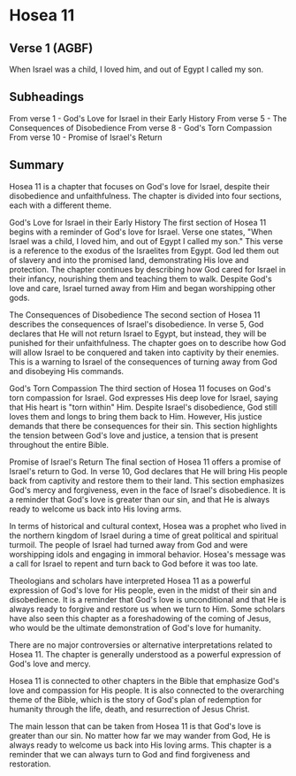 # Hosea 11

## Verse 1 (AGBF)

When Israel was a child, I loved him, and out of Egypt I called my son.

## Subheadings

From verse 1 - God's Love for Israel in their Early History
From verse 5 - The Consequences of Disobedience
From verse 8 - God's Torn Compassion
From verse 10 - Promise of Israel's Return

## Summary

Hosea 11 is a chapter that focuses on God's love for Israel, despite their disobedience and unfaithfulness. The chapter is divided into four sections, each with a different theme.

God's Love for Israel in their Early History
The first section of Hosea 11 begins with a reminder of God's love for Israel. Verse one states, "When Israel was a child, I loved him, and out of Egypt I called my son." This verse is a reference to the exodus of the Israelites from Egypt. God led them out of slavery and into the promised land, demonstrating His love and protection. The chapter continues by describing how God cared for Israel in their infancy, nourishing them and teaching them to walk. Despite God's love and care, Israel turned away from Him and began worshipping other gods.

The Consequences of Disobedience
The second section of Hosea 11 describes the consequences of Israel's disobedience. In verse 5, God declares that He will not return Israel to Egypt, but instead, they will be punished for their unfaithfulness. The chapter goes on to describe how God will allow Israel to be conquered and taken into captivity by their enemies. This is a warning to Israel of the consequences of turning away from God and disobeying His commands.

God's Torn Compassion
The third section of Hosea 11 focuses on God's torn compassion for Israel. God expresses His deep love for Israel, saying that His heart is "torn within" Him. Despite Israel's disobedience, God still loves them and longs to bring them back to Him. However, His justice demands that there be consequences for their sin. This section highlights the tension between God's love and justice, a tension that is present throughout the entire Bible.

Promise of Israel's Return
The final section of Hosea 11 offers a promise of Israel's return to God. In verse 10, God declares that He will bring His people back from captivity and restore them to their land. This section emphasizes God's mercy and forgiveness, even in the face of Israel's disobedience. It is a reminder that God's love is greater than our sin, and that He is always ready to welcome us back into His loving arms.

In terms of historical and cultural context, Hosea was a prophet who lived in the northern kingdom of Israel during a time of great political and spiritual turmoil. The people of Israel had turned away from God and were worshipping idols and engaging in immoral behavior. Hosea's message was a call for Israel to repent and turn back to God before it was too late.

Theologians and scholars have interpreted Hosea 11 as a powerful expression of God's love for His people, even in the midst of their sin and disobedience. It is a reminder that God's love is unconditional and that He is always ready to forgive and restore us when we turn to Him. Some scholars have also seen this chapter as a foreshadowing of the coming of Jesus, who would be the ultimate demonstration of God's love for humanity.

There are no major controversies or alternative interpretations related to Hosea 11. The chapter is generally understood as a powerful expression of God's love and mercy.

Hosea 11 is connected to other chapters in the Bible that emphasize God's love and compassion for His people. It is also connected to the overarching theme of the Bible, which is the story of God's plan of redemption for humanity through the life, death, and resurrection of Jesus Christ.

The main lesson that can be taken from Hosea 11 is that God's love is greater than our sin. No matter how far we may wander from God, He is always ready to welcome us back into His loving arms. This chapter is a reminder that we can always turn to God and find forgiveness and restoration.